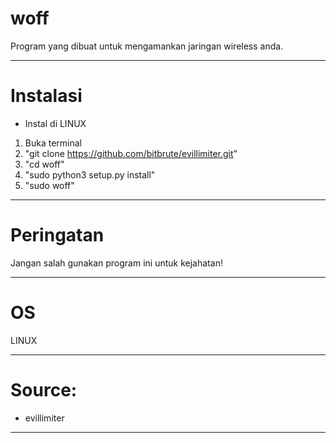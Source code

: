 # woff
Program yang dibuat untuk mengamankan jaringan wireless anda. 

-------------------------------------------------------------
# Instalasi
- Instal di LINUX
1. Buka terminal
2. "git clone https://github.com/bitbrute/evillimiter.git"
3. "cd woff"
4. "sudo python3 setup.py install"
5. "sudo woff"

------------------------------------------------------------
# Peringatan
Jangan salah gunakan program ini untuk kejahatan!

-----------------------------------------------------------

# OS
LINUX

------------------------------------------------------------
# Source:
- evillimiter  

-------------------------------------------------------------
